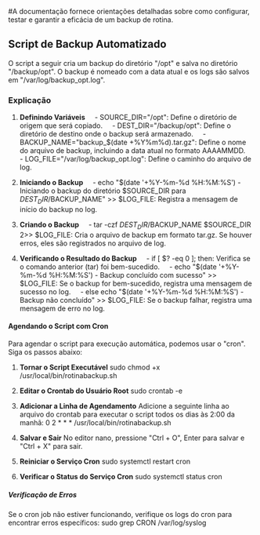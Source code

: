 #A documentação fornece orientações detalhadas sobre como configurar, testar e garantir a eficácia de um backup de rotina.

## Script de Backup Automatizado
O script a seguir cria um backup do diretório "/opt" e salva no diretório "/backup/opt". O backup é nomeado com a data atual e os logs são salvos em "/var/log/backup_opt.log".

### Explicação

1. **Definindo Variáveis**
    - SOURCE_DIR="/opt": Define o diretório de origem que será copiado.
    - DEST_DIR="/backup/opt": Define o diretório de destino onde o backup será armazenado.
    - BACKUP_NAME="backup_$(date +%Y%m%d).tar.gz": Define o nome do arquivo de backup, incluindo a data atual no formato AAAAMMDD.
    - LOG_FILE="/var/log/backup_opt.log": Define o caminho do arquivo de log.

2. **Iniciando o Backup**
    - echo "$(date '+%Y-%m-%d %H:%M:%S') - Iniciando o backup do diretório $SOURCE_DIR para $DEST_DIR/$BACKUP_NAME" >> $LOG_FILE: Registra a mensagem de início do backup no log.

3. **Criando o Backup**
    - tar -czf $DEST_DIR/$BACKUP_NAME $SOURCE_DIR 2>> $LOG_FILE: Cria o arquivo de backup em formato tar.gz. Se houver erros, eles são registrados no arquivo de log.

4. **Verificando o Resultado do Backup**
    - if [ $? -eq 0 ]; then: Verifica se o comando anterior (tar) foi bem-sucedido.
    - echo "$(date '+%Y-%m-%d %H:%M:%S') - Backup concluído com sucesso" >> $LOG_FILE: Se o backup for bem-sucedido, registra uma mensagem de sucesso no log.
    - else echo "$(date '+%Y-%m-%d %H:%M:%S') - Backup não concluído" >> $LOG_FILE: Se o backup falhar, registra uma mensagem de erro no log.

#### Agendando o Script com Cron

Para agendar o script para execução automática, podemos usar o "cron". Siga os passos abaixo:

1. **Tornar o Script Executável**
sudo chmod +x /usr/local/bin/rotinabackup.sh

2. **Editar o Crontab do Usuário Root**
sudo crontab -e

3. **Adicionar a Linha de Agendamento**
Adicione a seguinte linha ao arquivo do crontab para executar o script todos os dias às 2:00 da manhã:
0 2 * * * /usr/local/bin/rotinabackup.sh

4. **Salvar e Sair**
No editor nano, pressione "Ctrl + O", Enter para salvar e "Ctrl + X" para sair.

5. **Reiniciar o Serviço Cron**
sudo systemctl restart cron

6. **Verificar o Status do Serviço Cron**
sudo systemctl status cron

##### Verificação de Erros

Se o cron job não estiver funcionando, verifique os logs do cron para encontrar erros específicos:
sudo grep CRON /var/log/syslog
